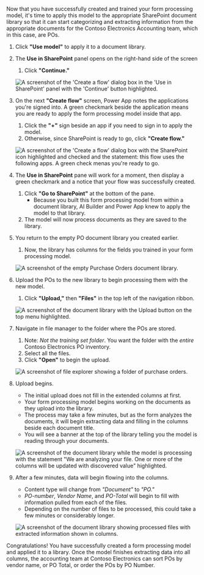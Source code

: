 Now that you have successfully created and trained your form processing model, it's time to apply this model to the appropriate SharePoint document library so that it can start categorizing and extracting information from the appropriate documents for the Contoso Electronics Accounting team, which in this case, are POs.

1. Click **"Use model"** to apply it to a document library.
1. The **Use in SharePoint** panel opens on the right-hand side of the screen
   1. Click **"Continue."**

    ![A screenshot of  the 'Create a flow' dialog box in the 'Use in SharePoint' panel with the 'Continue' button highlighted.](../media/image055.png)

1. On the next **"Create flow"** screen, Power App notes the applications you're signed into. A green checkmark beside the application means you are ready to apply the form processing model inside that app.
   1. Click the **"+"** sign beside an app if you need to sign in to apply the model.
   1. Otherwise, since SharePoint is ready to go, click **"Create flow."**

    ![A screenshot of  the 'Create a flow' dialog box with the SharePoint icon highlighted and checked and the statement: this flow uses the following apps. A green check menas you're ready to go.](../media/image057.png)

1. The **Use in SharePoint** pane will work for a moment, then display a green checkmark and a notice that your flow was successfully created.
   1. Click **"Go to SharePoint"** at the bottom of the pane.
      - Because you built this form processing model from within a document library, AI Builder and Power App knew to apply the model to that library.
   1. The model will now process documents as they are saved to the library.
1. You return to the empty PO document library you created earlier.
   1. Now, the library has columns for the fields you trained in your form processing model.

    ![A screenshot of the empty Purchase Orders document library.](../media/new-fields.png)

1. Upload the POs to the new library to begin processing them with the new model.
   1. Click **"Upload,"** then **"Files"** in the top left of the navigation ribbon.

    ![A screenshot of the document library with the Upload button on the top menu highlighted.](../media/upload-files.png)

1. Navigate in file manager to the folder where the POs are stored.
   1. Note: _Not the training set folder_. You want the folder with the _entire_ Contoso Electronics PO inventory.
   1. Select all the files.
   1. Click **"Open"** to begin the upload.

    ![A screenshot of file explorer showing a folder of purchase orders.](../media/import-pos.png)

1. Upload begins.
   - The initial upload does not fill in the extended columns at first.
   - Your form processing model begins working on the documents as they upload into the library.
   - The process may take a few minutes, but as the form analyzes the documents, it will begin extracting data and filling in the columns beside each document title.
   - You will see a banner at the top of the library telling you the model is reading through your documents.

    ![A screenshot of the document library while the model is processing with the statement "We are analyzing your file. One or more of the columns will be updated with discovered value" highlighted.](../media/analyzing-your-files.png)

1. After a few minutes, data will begin flowing into the columns.
   - Content type will change from _"Document"_ to _"PO."_
   - _PO-number_, _Vendor Name_, and _PO-Total_ will begin to fill with information pulled from each of the files.
   - Depending on the number of files to be processed, this could take a few minutes or considerably longer.

    ![A screenshot of the document library showing processed files with extracted information shown in columns.](../media/processing.png)

Congratulations! You have successfully created a form processing model and applied it to a library. Once the model finishes extracting data into all columns, the accounting team at Contoso Electronics can sort POs by vendor name, or PO Total, or order the POs by PO Number.
